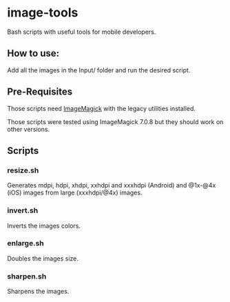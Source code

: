 # image-tools

Bash scripts with useful tools for mobile developers.

## How to use:

Add all the images in the Input/ folder and run the desired script.

## Pre-Requisites

Those scripts need [ImageMagick](https://imagemagick.org/index.php) with the legacy utilities installed.

Those scripts were tested using ImageMagick 7.0.8 but they should work on other versions.

## Scripts

### resize.sh

Generates mdpi, hdpi, xhdpi, xxhdpi and xxxhdpi (Android) and @1x-@4x (iOS) images from large (xxxhdpi/@4x) images.

### invert.sh

Inverts the images colors.

### enlarge.sh

Doubles the images size.

### sharpen.sh

Sharpens the images.